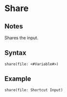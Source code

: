 # Share

## Notes
Shares the input.

## Syntax

```
share(file: <#Variable#>)
```

## Example
```
share(file: Shortcut Input)
```